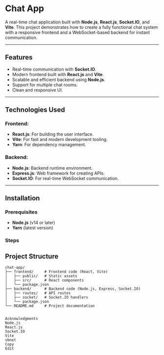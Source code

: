 # Chat App

A real-time chat application built with **Node.js**, **React.js**, **Socket.IO**, and **Vite**. This project demonstrates how to create a fully functional chat system with a responsive frontend and a WebSocket-based backend for instant communication.

---

## Features

- Real-time communication with **Socket.IO**.
- Modern frontend built with **React.js** and **Vite**.
- Scalable and efficient backend using **Node.js**.
- Support for multiple chat rooms.
- Clean and responsive UI.

---

## Technologies Used

### Frontend:
- **React.js**: For building the user interface.
- **Vite**: For fast and modern development tooling.
- **Yarn**: For dependency management.

### Backend:
- **Node.js**: Backend runtime environment.
- **Express.js**: Web framework for creating APIs.
- **Socket.IO**: For real-time WebSocket communication.

---

## Installation

### Prerequisites
- **Node.js** (v14 or later)
- **Yarn** (latest version)

### Steps

## Project Structure

```plaintext
chat-app/
├── frontend/     # Frontend code (React, Vite)
│   ├── public/   # Static assets
│   ├── src/      # React components
│   └── package.json
├── backend/      # Backend code (Node.js, Express, Socket.IO)
│   ├── routes/   # API routes
│   ├── socket/   # Socket.IO handlers
│   └── package.json
└── README.md     # Project documentation


Acknowledgments
Node.js
React.js
Socket.IO
Vite
vbnet
Copy
Edit
